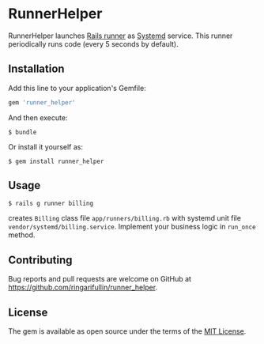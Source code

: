 # RunnerHelper

RunnerHelper launches [Rails runner](http://guides.rubyonrails.org/command_line.html#rails-runner) as [Systemd](https://www.freedesktop.org/wiki/Software/systemd/) service. This runner periodically runs code (every 5 seconds by default).

## Installation

Add this line to your application's Gemfile:

```ruby
gem 'runner_helper'
```

And then execute:

    $ bundle

Or install it yourself as:

    $ gem install runner_helper

## Usage

    $ rails g runner billing

creates `Billing` class file `app/runners/billing.rb` with systemd unit file `vendor/systemd/billing.service`. Implement your business logic in `run_once` method.

## Contributing

Bug reports and pull requests are welcome on GitHub at https://github.com/ringarifullin/runner_helper.


## License

The gem is available as open source under the terms of the [MIT License](http://opensource.org/licenses/MIT).
